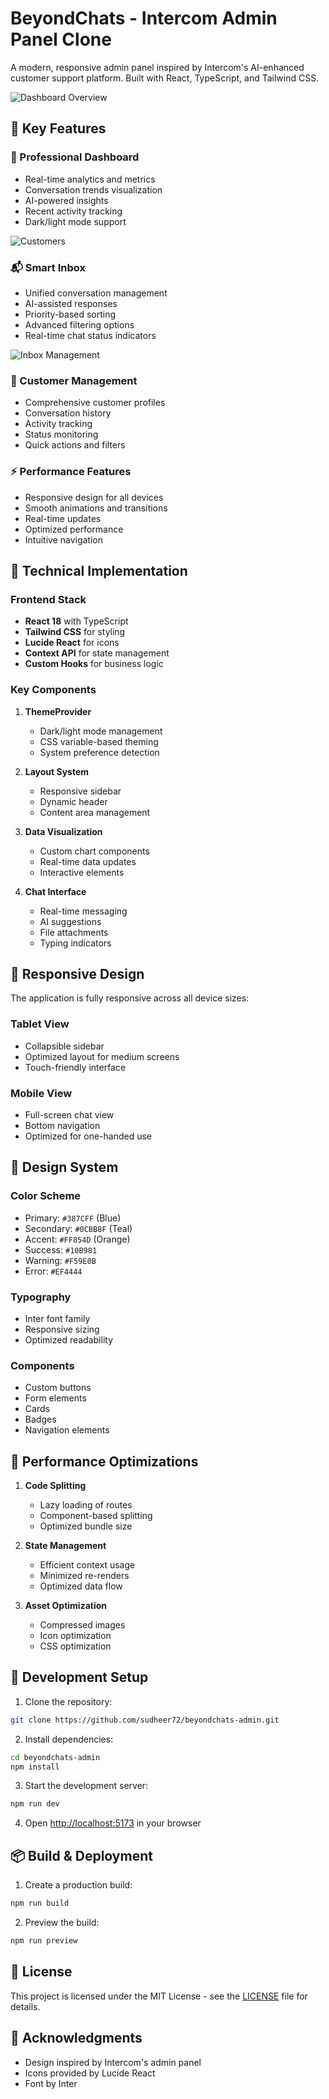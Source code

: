 # BeyondChats - Intercom Admin Panel Clone

A modern, responsive admin panel inspired by Intercom's AI-enhanced customer support platform. Built with React, TypeScript, and Tailwind CSS.

![Dashboard Overview](https://github.com/user-attachments/assets/fd7522fd-d8d0-4b89-b8b1-71e044138995)

## 🌟 Key Features

### 💼 Professional Dashboard
- Real-time analytics and metrics
- Conversation trends visualization
- AI-powered insights
- Recent activity tracking
- Dark/light mode support
  
![Customers](https://github.com/user-attachments/assets/8651e8d4-d406-46d9-a70d-5b2bbe7b0843)

### 📬 Smart Inbox
- Unified conversation management
- AI-assisted responses
- Priority-based sorting
- Advanced filtering options
- Real-time chat status indicators

![Inbox Management](https://github.com/user-attachments/assets/0ba5c0d5-5e48-4bf1-a369-dc3ab8f3018c)

### 👥 Customer Management
- Comprehensive customer profiles
- Conversation history
- Activity tracking
- Status monitoring
- Quick actions and filters

### ⚡ Performance Features
- Responsive design for all devices
- Smooth animations and transitions
- Real-time updates
- Optimized performance
- Intuitive navigation

## 🎯 Technical Implementation

### Frontend Stack
- **React 18** with TypeScript
- **Tailwind CSS** for styling
- **Lucide React** for icons
- **Context API** for state management
- **Custom Hooks** for business logic

### Key Components
1. **ThemeProvider**
   - Dark/light mode management
   - CSS variable-based theming
   - System preference detection

2. **Layout System**
   - Responsive sidebar
   - Dynamic header
   - Content area management

3. **Data Visualization**
   - Custom chart components
   - Real-time data updates
   - Interactive elements

4. **Chat Interface**
   - Real-time messaging
   - AI suggestions
   - File attachments
   - Typing indicators

## 📱 Responsive Design

The application is fully responsive across all device sizes:

### Tablet View
- Collapsible sidebar
- Optimized layout for medium screens
- Touch-friendly interface

### Mobile View
- Full-screen chat view
- Bottom navigation
- Optimized for one-handed use

## 🎨 Design System

### Color Scheme
- Primary: `#387CFF` (Blue)
- Secondary: `#0CBB8F` (Teal)
- Accent: `#FF854D` (Orange)
- Success: `#10B981`
- Warning: `#F59E0B`
- Error: `#EF4444`

### Typography
- Inter font family
- Responsive sizing
- Optimized readability

### Components
- Custom buttons
- Form elements
- Cards
- Badges
- Navigation elements

## 🚀 Performance Optimizations

1. **Code Splitting**
   - Lazy loading of routes
   - Component-based splitting
   - Optimized bundle size

2. **State Management**
   - Efficient context usage
   - Minimized re-renders
   - Optimized data flow

3. **Asset Optimization**
   - Compressed images
   - Icon optimization
   - CSS optimization

## 🔧 Development Setup

1. Clone the repository:
```bash
git clone https://github.com/sudheer72/beyondchats-admin.git
```

2. Install dependencies:
```bash
cd beyondchats-admin
npm install
```

3. Start the development server:
```bash
npm run dev
```

4. Open [http://localhost:5173](http://localhost:5173) in your browser

## 📦 Build & Deployment

1. Create a production build:
```bash
npm run build
```

2. Preview the build:
```bash
npm run preview
```

## 📝 License

This project is licensed under the MIT License - see the [LICENSE](LICENSE) file for details.

## 🙏 Acknowledgments

- Design inspired by Intercom's admin panel
- Icons provided by Lucide React
- Font by Inter
